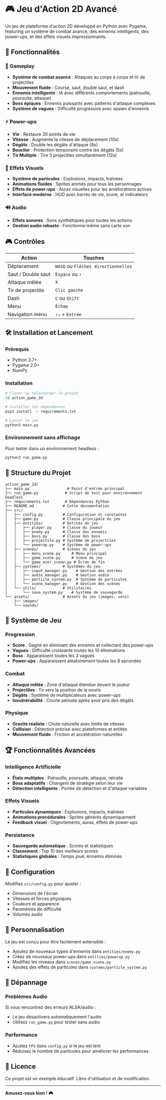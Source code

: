 # 🎮 Jeu d'Action 2D Avancé

Un jeu de plateforme d'action 2D développé en Python avec Pygame, featuring un système de combat avancé, des ennemis intelligents, des power-ups, et des effets visuels impressionnants.

## 🚀 Fonctionnalités

### 🎯 Gameplay
- **Système de combat avancé** : Attaques au corps à corps et tir de projectiles
- **Mouvement fluide** : Course, saut, double saut, et dash
- **Ennemis intelligents** : IA avec différents comportements (patrouille, poursuite, attaque)
- **Boss épiques** : Ennemis puissants avec patterns d'attaque complexes
- **Système de vagues** : Difficulté progressive avec spawn d'ennemis

### ⚡ Power-ups
- **Vie** : Restaure 30 points de vie
- **Vitesse** : Augmente la vitesse de déplacement (10s)
- **Dégâts** : Double les dégâts d'attaque (8s)
- **Bouclier** : Protection temporaire contre les dégâts (5s)
- **Tir Multiple** : Tire 3 projectiles simultanément (12s)

### 🎨 Effets Visuels
- **Système de particules** : Explosions, impacts, traînées
- **Animations fluides** : Sprites animés pour tous les personnages
- **Effets de power-ups** : Auras visuelles pour les améliorations actives
- **Interface moderne** : HUD avec barres de vie, score, et indicateurs

### 🔊 Audio
- **Effets sonores** : Sons synthétiques pour toutes les actions
- **Gestion audio robuste** : Fonctionne même sans carte son

## 🎮 Contrôles

| Action | Touches |
|--------|---------|
| Déplacement | `WASD` ou `Flèches directionnelles` |
| Saut / Double saut | `Espace` ou `↑` |
| Attaque mêlée | `X` |
| Tir de projectile | `Clic gauche` |
| Dash | `C` ou `Shift` |
| Menu | `Échap` |
| Navigation menu | `↑↓` + `Entrée` |

## 🛠️ Installation et Lancement

### Prérequis
- Python 3.7+
- Pygame 2.0+
- NumPy

### Installation
```bash
# Cloner ou télécharger le projet
cd action_game_2d

# Installer les dépendances
pip3 install -r requirements.txt

# Lancer le jeu
python3 main.py
```

### Environnement sans affichage
Pour tester dans un environnement headless :
```bash
python3 run_game.py
```

## 📁 Structure du Projet

```
action_game_2d/
├── main.py                 # Point d'entrée principal
├── run_game.py            # Script de test pour environnement headless
├── requirements.txt       # Dépendances Python
├── README.md             # Cette documentation
├── src/
│   ├── config.py         # Configuration et constantes
│   ├── game.py           # Classe principale du jeu
│   ├── entities/         # Entités du jeu
│   │   ├── player.py     # Classe du joueur
│   │   ├── enemy.py      # Classe des ennemis
│   │   ├── boss.py       # Classe des boss
│   │   ├── projectile.py # Système de projectiles
│   │   └── powerup.py    # Système de power-ups
│   ├── scenes/           # Scènes du jeu
│   │   ├── menu_scene.py     # Menu principal
│   │   ├── game_scene.py     # Scène de jeu
│   │   └── game_over_scene.py # Écran de fin
│   ├── systems/          # Systèmes du jeu
│   │   ├── input_manager.py    # Gestion des entrées
│   │   ├── audio_manager.py    # Gestion audio
│   │   ├── particle_system.py  # Système de particules
│   │   └── scene_manager.py    # Gestion des scènes
│   └── utils/            # Utilitaires
│       └── save_system.py    # Système de sauvegarde
└── assets/               # Assets du jeu (images, sons)
    ├── images/
    └── sounds/
```

## 🎯 Système de Jeu

### Progression
- **Score** : Gagné en éliminant des ennemis et collectant des power-ups
- **Vagues** : Difficulté croissante toutes les 10 éliminations
- **Boss** : Apparaissent toutes les 3 vagues
- **Power-ups** : Apparaissent aléatoirement toutes les 8 secondes

### Combat
- **Attaque mêlée** : Zone d'attaque étendue devant le joueur
- **Projectiles** : Tir vers la position de la souris
- **Dégâts** : Système de multiplicateurs avec power-ups
- **Invulnérabilité** : Courte période après avoir pris des dégâts

### Physique
- **Gravité réaliste** : Chute naturelle avec limite de vitesse
- **Collision** : Détection précise avec plateformes et entités
- **Mouvement fluide** : Friction et accélération naturelles

## 🏆 Fonctionnalités Avancées

### Intelligence Artificielle
- **États multiples** : Patrouille, poursuite, attaque, retraite
- **Boss adaptatifs** : Changent de stratégie selon leur vie
- **Détection intelligente** : Portée de détection et d'attaque variables

### Effets Visuels
- **Particules dynamiques** : Explosions, impacts, traînées
- **Animations procédurales** : Sprites générés dynamiquement
- **Feedback visuel** : Clignotements, auras, effets de power-ups

### Persistance
- **Sauvegarde automatique** : Scores et statistiques
- **Classement** : Top 10 des meilleurs scores
- **Statistiques globales** : Temps joué, ennemis éliminés

## 🔧 Configuration

Modifiez `src/config.py` pour ajuster :
- Dimensions de l'écran
- Vitesses et forces physiques
- Couleurs et apparence
- Paramètres de difficulté
- Volumes audio

## 🎨 Personnalisation

Le jeu est conçu pour être facilement extensible :
- Ajoutez de nouveaux types d'ennemis dans `entities/enemy.py`
- Créez de nouveaux power-ups dans `entities/powerup.py`
- Modifiez les niveaux dans `scenes/game_scene.py`
- Ajoutez des effets de particules dans `systems/particle_system.py`

## 🐛 Dépannage

### Problèmes Audio
Si vous rencontrez des erreurs ALSA/audio :
- Le jeu désactivera automatiquement l'audio
- Utilisez `run_game.py` pour tester sans audio

### Performance
- Ajustez `FPS` dans `config.py` si le jeu est lent
- Réduisez le nombre de particules pour améliorer les performances

## 📝 Licence

Ce projet est un exemple éducatif. Libre d'utilisation et de modification.

---

**Amusez-vous bien ! 🎮**